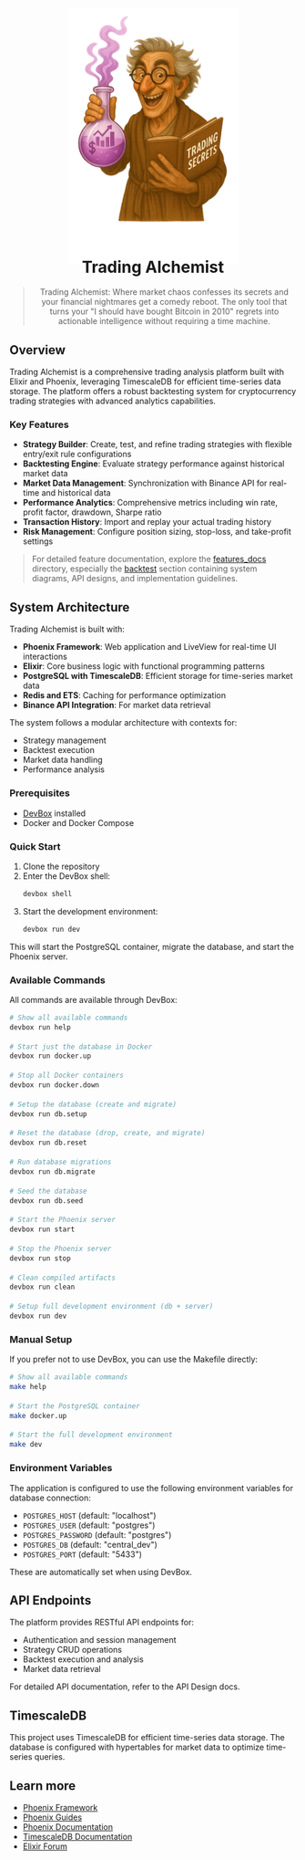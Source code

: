 <div align="center">
  <img src="./public/logo.png" width="300px" align="center" style="margin-bottom: -52px;" />
  <h1 style="border-bottom-width: 0px;" align="center">Trading Alchemist</h1>
  <blockquote> Trading Alchemist: Where market chaos confesses its secrets and your financial nightmares get a comedy reboot. The only tool that turns your "I should have bought Bitcoin in 2010" regrets into actionable intelligence without requiring a time machine.</blockquote>
</div>



## Overview

Trading Alchemist is a comprehensive trading analysis platform built with Elixir and Phoenix, leveraging TimescaleDB for efficient time-series data storage. The platform offers a robust backtesting system for cryptocurrency trading strategies with advanced analytics capabilities.

### Key Features

- **Strategy Builder**: Create, test, and refine trading strategies with flexible entry/exit rule configurations
- **Backtesting Engine**: Evaluate strategy performance against historical market data
- **Market Data Management**: Synchronization with Binance API for real-time and historical data
- **Performance Analytics**: Comprehensive metrics including win rate, profit factor, drawdown, Sharpe ratio
- **Transaction History**: Import and replay your actual trading history
- **Risk Management**: Configure position sizing, stop-loss, and take-profit settings

> For detailed feature documentation, explore the [features_docs](./features_docs) directory, especially the [backtest](./features_docs/backtest) section containing system diagrams, API designs, and implementation guidelines.

## System Architecture

Trading Alchemist is built with:

- **Phoenix Framework**: Web application and LiveView for real-time UI interactions
- **Elixir**: Core business logic with functional programming patterns
- **PostgreSQL with TimescaleDB**: Efficient storage for time-series market data
- **Redis and ETS**: Caching for performance optimization
- **Binance API Integration**: For market data retrieval

The system follows a modular architecture with contexts for:
- Strategy management
- Backtest execution
- Market data handling
- Performance analysis

### Prerequisites

- [DevBox](https://jetify.com/devbox) installed
- Docker and Docker Compose

### Quick Start

1. Clone the repository
2. Enter the DevBox shell:
   ```bash
   devbox shell
   ```
3. Start the development environment:
   ```bash
   devbox run dev
   ```

This will start the PostgreSQL container, migrate the database, and start the Phoenix server.

### Available Commands

All commands are available through DevBox:

```bash
# Show all available commands
devbox run help

# Start just the database in Docker
devbox run docker.up

# Stop all Docker containers
devbox run docker.down

# Setup the database (create and migrate)
devbox run db.setup

# Reset the database (drop, create, and migrate)
devbox run db.reset

# Run database migrations
devbox run db.migrate

# Seed the database
devbox run db.seed

# Start the Phoenix server
devbox run start

# Stop the Phoenix server
devbox run stop

# Clean compiled artifacts
devbox run clean

# Setup full development environment (db + server)
devbox run dev
```

### Manual Setup

If you prefer not to use DevBox, you can use the Makefile directly:

```bash
# Show all available commands
make help

# Start the PostgreSQL container
make docker.up

# Start the full development environment
make dev
```

### Environment Variables

The application is configured to use the following environment variables for database connection:

- `POSTGRES_HOST` (default: "localhost")
- `POSTGRES_USER` (default: "postgres")
- `POSTGRES_PASSWORD` (default: "postgres")
- `POSTGRES_DB` (default: "central_dev")
- `POSTGRES_PORT` (default: "5433")

These are automatically set when using DevBox.

## API Endpoints

The platform provides RESTful API endpoints for:
- Authentication and session management
- Strategy CRUD operations
- Backtest execution and analysis
- Market data retrieval

For detailed API documentation, refer to the API Design docs.

## TimescaleDB

This project uses TimescaleDB for efficient time-series data storage. The database is configured with hypertables for market data to optimize time-series queries.

## Learn more

* [Phoenix Framework](https://www.phoenixframework.org/)
* [Phoenix Guides](https://hexdocs.pm/phoenix/overview.html)
* [Phoenix Documentation](https://hexdocs.pm/phoenix)
* [TimescaleDB Documentation](https://docs.timescale.com/)
* [Elixir Forum](https://elixirforum.com/)

